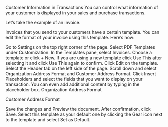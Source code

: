 Customer Information in Transactions
You can control what information of your customer is displayed in your sales and purchase transactions.

Let’s take the example of an invoice.

Invoices that you send to your customers have a certain template. You can edit the format of your invoice using this template. Here’s how:

Go to Settings on the top right corner of the page.
Select PDF Templates under Customization.
In the Templates pane, select Invoices.
Choose a template or click + New.
If you are using a new template click Use This after selecting it and click Use This again to confirm.
Click Edit on the template.
Select the Header tab on the left side of the page.
Scroll down and select Organization Address Format and Customer Address Format.
Click Insert Placeholders and select the fields that you want to display on your transaction. You can even add additional content by typing in the placeholder box.
Organization Address Format

Customer Address Format

Save the changes and Preview the document.
After confirmation, click Save.
Select this template as your default one by clicking the Gear icon next to the template and select Set as Default.
